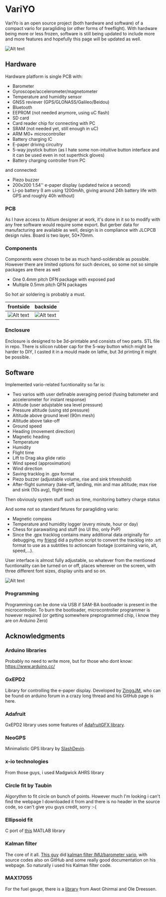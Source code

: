 # VariYO

VariYo is an open source project (both hardware and software) of a compact vario for paragliding (or other forms of freeflight). With hardware being more or less frozen, software is still being updated to include more and more features and hopefully this page will be updated as well.

![Alt text](pict/frontside.jpg?raw=true "Title")
## Hardware
Hardware platform is single PCB with:

* Barometer
* Gyroscope/accelerometer/magnetometer
* Temperature and humidity sensor
* GNSS reviever (GPS/GLONASS/Galileo/Beidou)
* Bluetooth
* EEPROM (not needed anymore, using uC flash)
* SD card
* Card reader chip for connecting with PC
* SRAM (not needed yet, still enough in uC)
* ARM M0+ microcontroller
* Battery charging IC
* E-paper driving circuitry
* 5-way joystick button (as I hate some non-intuitive button interface and it can be used even in not superthick gloves)
* Battery charging controller from PC

and connected:
* Piezo buzzer
* 200x200 1.54'' e-paper display (updated twice a second)
* Li-po battery (I am using 1200mAh, giving around 24h battery life with GPS and roughly 40h without)

### PCB
As I have access to Altium designer at work, it's done in it so to modify with any free software would require some export. But gerber data for manufacturing are available as well, design is in compliance with JLCPCB design rules.
Board is two layer, 50*70mm.

### Components
Components were chosen to be as much hand-solderable as possible. However there are limited options for such devices, so some not so simple packages are there as well 

* One 0.4mm pitch DFN package with exposed pad
* Multiple 0.5mm pitch QFN packages

So hot air soldering is probably a must.

| frontside      | backside      |
|------------|-------------|
| ![Alt text](pict/front2.jpg?raw=true "Title") | ![Alt text](pict/back1.jpg?raw=true "Title") |

### Enclosure
Enclosure is designed to be 3d-printable and consists of two parts. STL file in repo. There is silicon rubber cap for the 5-way button which might be harder to DIY, I casted it in a mould made on lathe, but 3d printing it might be possible. 


## Software

Implemented vario-related fucntionality so far is:
* Two varios with user definable averaging period (fusing batometer and accelerometer for instant response)
* Altitude (user adujstable sea level pressure)
* Pressure altitude (using std pressure)
* Altitude above ground level (90m mesh)
* Altitude above take-off
* Ground speed
* Heading (movement direction)
* Magnetic heading
* Temperature
* Humidity
* Flight time
* Lift to Drag aka glide ratio
* Wind speed (approximation)
* Wind direction
* Saving tracklog in .gpx format
* Piezo buzzer (adjustable volume, rise and sink trhreshold)
* After-flight summary (take-off, landing, min and max altitude; max rise and sink (10s avg), flight time)

Then obviously system stuff such as time, monitoring battery charge status

And some not so standard fetures for paragliding vario:
* Magnetic compass
* Temperature and humidity logger (every minute, hour or day)
* Chess for parawaiting and stuff (no UI tho, only PvP)
* Since the .gpx tracklog contains many additional data originally for debugging, my [friend](https://github.com/jurajpalenik) did a python script to convert the tracklog into .srt format to use as a subtitles to actioncam footage (containing vario, alt, speed,...).

User interface is almost fully adjustable, so whatever from the mentioned fucntionality can be turned on or off, places wherever on the screen, with three different font sizes, display units and so on.

![Alt text](pict/frontassambled.jpg?raw=true "Title")

### Programming
Programming can be done via USB if SAM-BA bootloader is present in the microcontroller. To burn the bootloader, microcontroller programmer is however required (or getting somewhere preprogrammed chip, i know they are on Arduino Zero)



## Acknowledgments

### Arduino libraries
Probably no need to write more, but for those who dont know: https://www.arduino.cc/
### GxEPD2
Library for controlling the e-paper display. Developed by [ZinggJM](https://github.com/ZinggJM/GxEPD2), who can be found on arduino forum in a crazy long thread and his GitHub page is here.
### Adafruit
GxEPD2 library uses some features of [AdafruitGFX library](https://github.com/adafruit/Adafruit-GFX-Library).
### NeoGPS
Minimalistic GPS library by [SlashDevin](https://github.com/SlashDevin/NeoGPS).
### x-io technologies
From those guys, i used Madgwick AHRS library
### Circle fit by Taubin
Algorythm to fit circle on bunch of points. However much I'm looking i can't find the webpage I downloaded it from and there is no header in the source code, so can't give you guys credit, sorry :-(
### Ellipsoid fit
C port of [this](https://www.mathworks.com/matlabcentral/fileexchange/24693-ellipsoid-fit) MATLAB library
### Kalman filter
The core of it all. [This guy](https://github.com/har-in-air) did [kalman filter IMU/barometer vario](http://pataga.net/imukalmanvario.html), with source codes also on GitHub and some really good documentation on his webpage. So naturally i used his Kalman filter code.
### MAX17055
For the fuel gauge, there is a [library](https://github.com/AwotG/Arduino-MAX17055_Driver) from Awot Ghirmai and Ole Dreessen.

